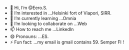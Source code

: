 - 👋 Hi, I’m @Eero.S.
- 👀 I’m interested in ...Helsinki fort of Viapori, SlRR.
- 🌱 I’m currently learning ...Omnia
- 💞️ I’m looking to collaborate on ...Web
- 📫 How to reach me ...LinkedIn
- 😄 Pronouns: ...ES.
- ⚡ Fun fact: ...my email is gmail contains 59. Semper FI !

<!---
Espidespi/Espidespi is a ✨ special ✨ repository because its `README.md` (this file) appears on your GitHub profile.
You can click the Preview link to take a look at your changes.
--->
